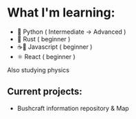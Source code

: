 <h1> What I'm learning: </h1>

- 🐍 Python ( Intermediate -> Advanced )
- 🦀 Rust ( beginner )
- ☕📜 Javascript ( beginner )
- ⚛ React ( beginner )
<p>Also studying physics</p>

<h2> Current projects: </h2>

- Bushcraft information repository & Map
